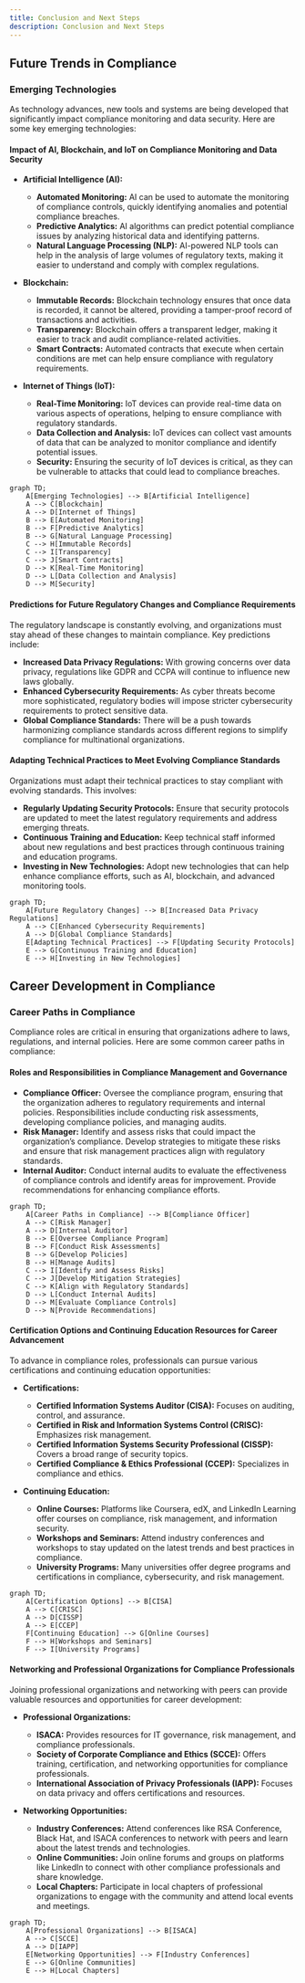 ```yaml
---
title: Conclusion and Next Steps
description: Conclusion and Next Steps
---
```





## Future Trends in Compliance

### Emerging Technologies

As technology advances, new tools and systems are being developed that significantly impact compliance monitoring and data security. Here are some key emerging technologies:

#### Impact of AI, Blockchain, and IoT on Compliance Monitoring and Data Security
- **Artificial Intelligence (AI):**
  - **Automated Monitoring:** AI can be used to automate the monitoring of compliance controls, quickly identifying anomalies and potential compliance breaches.
  - **Predictive Analytics:** AI algorithms can predict potential compliance issues by analyzing historical data and identifying patterns.
  - **Natural Language Processing (NLP):** AI-powered NLP tools can help in the analysis of large volumes of regulatory texts, making it easier to understand and comply with complex regulations.

- **Blockchain:**
  - **Immutable Records:** Blockchain technology ensures that once data is recorded, it cannot be altered, providing a tamper-proof record of transactions and activities.
  - **Transparency:** Blockchain offers a transparent ledger, making it easier to track and audit compliance-related activities.
  - **Smart Contracts:** Automated contracts that execute when certain conditions are met can help ensure compliance with regulatory requirements.

- **Internet of Things (IoT):**
  - **Real-Time Monitoring:** IoT devices can provide real-time data on various aspects of operations, helping to ensure compliance with regulatory standards.
  - **Data Collection and Analysis:** IoT devices can collect vast amounts of data that can be analyzed to monitor compliance and identify potential issues.
  - **Security:** Ensuring the security of IoT devices is critical, as they can be vulnerable to attacks that could lead to compliance breaches.

```mermaid
graph TD;
    A[Emerging Technologies] --> B[Artificial Intelligence]
    A --> C[Blockchain]
    A --> D[Internet of Things]
    B --> E[Automated Monitoring]
    B --> F[Predictive Analytics]
    B --> G[Natural Language Processing]
    C --> H[Immutable Records]
    C --> I[Transparency]
    C --> J[Smart Contracts]
    D --> K[Real-Time Monitoring]
    D --> L[Data Collection and Analysis]
    D --> M[Security]
```

#### Predictions for Future Regulatory Changes and Compliance Requirements
The regulatory landscape is constantly evolving, and organizations must stay ahead of these changes to maintain compliance. Key predictions include:
- **Increased Data Privacy Regulations:** With growing concerns over data privacy, regulations like GDPR and CCPA will continue to influence new laws globally.
- **Enhanced Cybersecurity Requirements:** As cyber threats become more sophisticated, regulatory bodies will impose stricter cybersecurity requirements to protect sensitive data.
- **Global Compliance Standards:** There will be a push towards harmonizing compliance standards across different regions to simplify compliance for multinational organizations.

#### Adapting Technical Practices to Meet Evolving Compliance Standards
Organizations must adapt their technical practices to stay compliant with evolving standards. This involves:
- **Regularly Updating Security Protocols:** Ensure that security protocols are updated to meet the latest regulatory requirements and address emerging threats.
- **Continuous Training and Education:** Keep technical staff informed about new regulations and best practices through continuous training and education programs.
- **Investing in New Technologies:** Adopt new technologies that can help enhance compliance efforts, such as AI, blockchain, and advanced monitoring tools.

```mermaid
graph TD;
    A[Future Regulatory Changes] --> B[Increased Data Privacy Regulations]
    A --> C[Enhanced Cybersecurity Requirements]
    A --> D[Global Compliance Standards]
    E[Adapting Technical Practices] --> F[Updating Security Protocols]
    E --> G[Continuous Training and Education]
    E --> H[Investing in New Technologies]
```

## Career Development in Compliance

### Career Paths in Compliance

Compliance roles are critical in ensuring that organizations adhere to laws, regulations, and internal policies. Here are some common career paths in compliance:

#### Roles and Responsibilities in Compliance Management and Governance
- **Compliance Officer:** Oversee the compliance program, ensuring that the organization adheres to regulatory requirements and internal policies. Responsibilities include conducting risk assessments, developing compliance policies, and managing audits.
- **Risk Manager:** Identify and assess risks that could impact the organization’s compliance. Develop strategies to mitigate these risks and ensure that risk management practices align with regulatory standards.
- **Internal Auditor:** Conduct internal audits to evaluate the effectiveness of compliance controls and identify areas for improvement. Provide recommendations for enhancing compliance efforts.

```mermaid
graph TD;
    A[Career Paths in Compliance] --> B[Compliance Officer]
    A --> C[Risk Manager]
    A --> D[Internal Auditor]
    B --> E[Oversee Compliance Program]
    B --> F[Conduct Risk Assessments]
    B --> G[Develop Policies]
    B --> H[Manage Audits]
    C --> I[Identify and Assess Risks]
    C --> J[Develop Mitigation Strategies]
    C --> K[Align with Regulatory Standards]
    D --> L[Conduct Internal Audits]
    D --> M[Evaluate Compliance Controls]
    D --> N[Provide Recommendations]
```

#### Certification Options and Continuing Education Resources for Career Advancement
To advance in compliance roles, professionals can pursue various certifications and continuing education opportunities:
- **Certifications:**
  - **Certified Information Systems Auditor (CISA):** Focuses on auditing, control, and assurance.
  - **Certified in Risk and Information Systems Control (CRISC):** Emphasizes risk management.
  - **Certified Information Systems Security Professional (CISSP):** Covers a broad range of security topics.
  - **Certified Compliance & Ethics Professional (CCEP):** Specializes in compliance and ethics.

- **Continuing Education:**
  - **Online Courses:** Platforms like Coursera, edX, and LinkedIn Learning offer courses on compliance, risk management, and information security.
  - **Workshops and Seminars:** Attend industry conferences and workshops to stay updated on the latest trends and best practices in compliance.
  - **University Programs:** Many universities offer degree programs and certifications in compliance, cybersecurity, and risk management.

```mermaid
graph TD;
    A[Certification Options] --> B[CISA]
    A --> C[CRISC]
    A --> D[CISSP]
    A --> E[CCEP]
    F[Continuing Education] --> G[Online Courses]
    F --> H[Workshops and Seminars]
    F --> I[University Programs]
```

#### Networking and Professional Organizations for Compliance Professionals
Joining professional organizations and networking with peers can provide valuable resources and opportunities for career development:
- **Professional Organizations:**
  - **ISACA:** Provides resources for IT governance, risk management, and compliance professionals.
  - **Society of Corporate Compliance and Ethics (SCCE):** Offers training, certification, and networking opportunities for compliance professionals.
  - **International Association of Privacy Professionals (IAPP):** Focuses on data privacy and offers certifications and resources.

- **Networking Opportunities:**
  - **Industry Conferences:** Attend conferences like RSA Conference, Black Hat, and ISACA conferences to network with peers and learn about the latest trends and technologies.
  - **Online Communities:** Join online forums and groups on platforms like LinkedIn to connect with other compliance professionals and share knowledge.
  - **Local Chapters:** Participate in local chapters of professional organizations to engage with the community and attend local events and meetings.

```mermaid
graph TD;
    A[Professional Organizations] --> B[ISACA]
    A --> C[SCCE]
    A --> D[IAPP]
    E[Networking Opportunities] --> F[Industry Conferences]
    E --> G[Online Communities]
    E --> H[Local Chapters]
```

